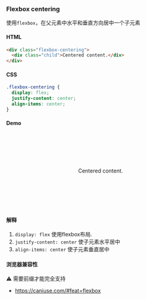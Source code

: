### Flexbox centering

使用`flexbox`，在父元素中水平和垂直方向居中一个子元素

#### HTML

```html
<div class="flexbox-centering">
  <div class="child">Centered content.</div>
</div>
```

#### CSS

```css
.flexbox-centering {
  display: flex;
  justify-content: center;
  align-items: center;
}
```

#### Demo

<div class="snippet-demo">
  <div class="snippet-demo__flexbox-centering">
    <p class="snippet-demo__flexbox-centering__child">Centered content.</p>
  </div>
</div>

<style>
.snippet-demo__flexbox-centering {
  display: flex;
  justify-content: center;
  align-items: center;
  height: 200px;
}
</style>

#### 解释

1. `display: flex` 使用flexbox布局.
2. `justify-content: center` 使子元素水平居中
3. `align-items: center` 使子元素垂直居中

#### 浏览器兼容性

<span class="snippet__support-note">⚠️ 需要前缀才能完全支持</span>

* https://caniuse.com/#feat=flexbox

<!-- tags: layout -->
